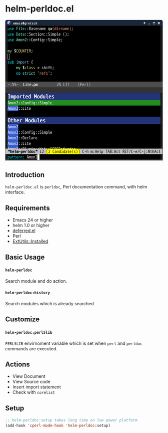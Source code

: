 # helm-perldoc.el

![helm-perldoc](image/helm-perldoc1.png)


## Introduction
`helm-perldoc.el` is `perldoc`, Perl documentation command, with helm interface.


## Requirements

* Emacs 24 or higher
* helm 1.0 or higher
* [deferred.el](https://github.com/kiwanami/emacs-deferred)
* Perl
* [ExtUtils::Installed](https://metacpan.org/module/ExtUtils::Installed)


## Basic Usage

#### `helm-perldoc`

Search module and do action.

#### `helm-perldoc:history`

Search modules which is already searched

## Customize

#### `helm-perldoc:perl5lib`

`PERL5LIB` envirnoment variable which is set when `perl` and `perldoc`
commands are executed.


## Actions

* View Document
* View Source code
* Insert import statement
* Check with `corelist`


## Setup

```lisp
;; helm-perldoc:setup takes long time on low power platform
(add-hook 'cperl-mode-hook 'helm-perldoc:setup)
```
